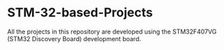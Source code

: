 # STM-32-based-Projects
All the projects in this repository are developed using the STM32F407VG (STM32 Discovery Board) development board.
